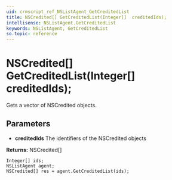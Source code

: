 ```yaml
---
uid: crmscript_ref_NSListAgent_GetCreditedList
title: NSCredited[] GetCreditedList(Integer[]  creditedIds);
intellisense: NSListAgent.GetCreditedList
keywords: NSListAgent, GetCreditedList
so.topic: reference
---
```


# NSCredited[] GetCreditedList(Integer[]  creditedIds);

Gets a vector of NSCredited objects.

## Parameters

* **creditedIds** The identifiers of the NSCredited objects

**Returns:** NSCredited[]

```crmscript
Integer[] ids;
NSListAgent agent;
NSCredited[] res = agent.GetCreditedList(ids);
```

